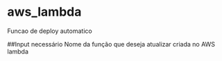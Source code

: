 # aws_lambda
Funcao de deploy automatico

##Input necessário
Nome da função que deseja atualizar criada no AWS lambda
